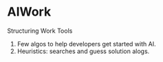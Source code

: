 # AIWork

Structuring Work
Tools
1. Few algos to help developers get started with AI.
2. Heuristics: searches and guess solution alogs. 
